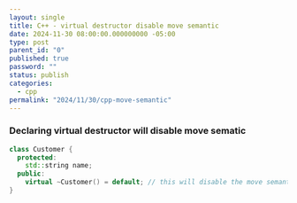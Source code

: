 ```yaml
---
layout: single
title: C++ - virtual destructor disable move semantic
date: 2024-11-30 08:00:00.000000000 -05:00
type: post
parent_id: "0"
published: true
password: ""
status: publish
categories:
  - cpp
permalink: "2024/11/30/cpp-move-semantic"
---
```


### Declaring virtual destructor will disable move sematic

```cpp
class Customer {
  protected:
    std::string name;
  public:
    virtual ~Customer() = default; // this will disable the move semantic
}
```
